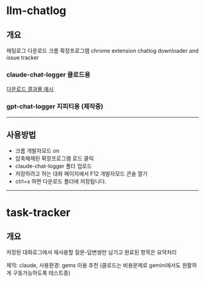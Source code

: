 # llm-chatlog

## 개요

채팅로그 다운로드 크롬 확장프로그램 
chrome extension chatlog downloader and issue tracker

### claude-chat-logger 클로드용

[다운로드 결과물 예시](_sample/2025-07-03_게시물_채팅로그_저장_v2.09.md)

### gpt-chat-logger 지피티용 (제작중)

---

## 사용방법

- 크롬 개발자모드 on
- 압축해제된 확장프로그램 로드 클릭
- claude-chat-logger 폴더 업로드
- 저장하려고 하는 대화 페이지에서 F12 개발자모드 콘솔 열기
- ctrl+s 하면 다운로드 폴더에 저장됩니다.

---

# task-tracker

## 개요

저장된 대화로그에서 재사용할 질문-답변쌍만 남기고 완료된 항목은 요약처리

제작: claude, 
사용환경: gems 이용 추천 
(클로드는 비용문제로 gemini에서도 원활하게 구동가능하도록 테스트중)
